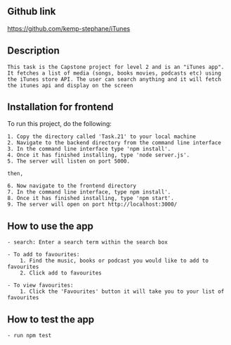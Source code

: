 ## Github link
https://github.com/kemp-stephane/iTunes

## Description
    This task is the Capstone project for level 2 and is an "iTunes app". It fetches a list of media (songs, books movies, podcasts etc) using the iTunes store API. The user can search anything and it will fetch the itunes api and display on the screen

## Installation for frontend
To run this project, do the following:

    1. Copy the directory called 'Task.21' to your local machine
    2. Navigate to the backend directory from the command line interface
    3. In the command line interface type 'npm install'.
    4. Once it has finished installing, type 'node server.js'.
    5. The server will listen on port 5000.

    then,

    6. Now navigate to the frontend directory 
    7. In the command line interface, type npm install'.
    8. Once it has finished installing, type 'npm start'.
    9. The server will open on port http://localhost:3000/
   

## How to use the app
    - search: Enter a search term within the search box

    - To add to favourites:
        1. Find the music, books or podcast you would like to add to favourites
        2. Click add to favourites

    - To view favourites:
        1. Click the 'Favourites' button it will take you to your list of favourites

## How to test the app
    - run npm test
